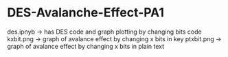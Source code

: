 # DES-Avalanche-Effect-PA1
des.ipnyb -> has DES code and graph plotting by changing bits code 
kxbit.png -> graph of avalance effect by changing x bits in key 
ptxbit.png -> graph of avalance effect by changing x bits in plain text
